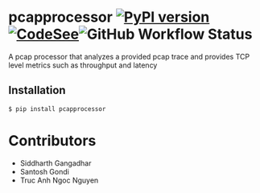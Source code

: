 # pcapprocessor [![PyPI version](https://badge.fury.io/py/pcapprocessor.svg)](https://badge.fury.io/py/pcapprocessor) [![CodeSee](https://github.com/lordlabakdas/pcapprocessor/actions/workflows/codesee-arch-diagram.yml/badge.svg)](https://github.com/lordlabakdas/pcapprocessor/actions/workflows/codesee-arch-diagram.yml)![GitHub Workflow Status](https://img.shields.io/github/actions/workflow/status/lordlabakdas/pcapprocessor/python-app.yml)
A pcap processor that analyzes a provided pcap trace and provides TCP level metrics such as throughput and latency

## Installation

```console
$ pip install pcapprocessor
```

# Contributors
- Siddharth Gangadhar
- Santosh Gondi
- Truc Anh Ngoc Nguyen
